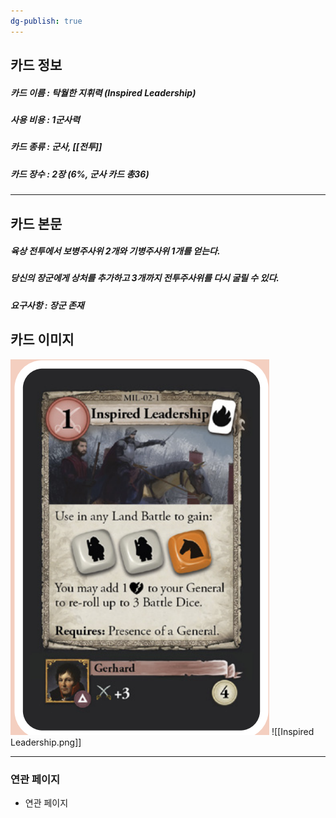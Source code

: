 ```yaml
---
dg-publish: true
---
```

## 카드 정보
##### 카드 이름 : 탁월한 지휘력 (Inspired Leadership)
##### 사용 비용 : 1군사력
##### 카드 종류 : 군사, [[전투]]
##### 카드 장수 : 2장 (6%, 군사 카드 총36)
---
## 카드 본문
##### 육상 전투에서 보병주사위 2개와 기병주사위 1개를 얻는다. 
##### 당신의 장군에게 상처를 추가하고 3개까지 전투주사위를 다시 굴릴 수 있다.
##### *요구사항* : 장군 존재

## 카드 이미지
<img src="\Assets\Inspired Leadership.png"/>
![[Inspired Leadership.png]]

--- 

### 연관 페이지
- 연관 페이지
